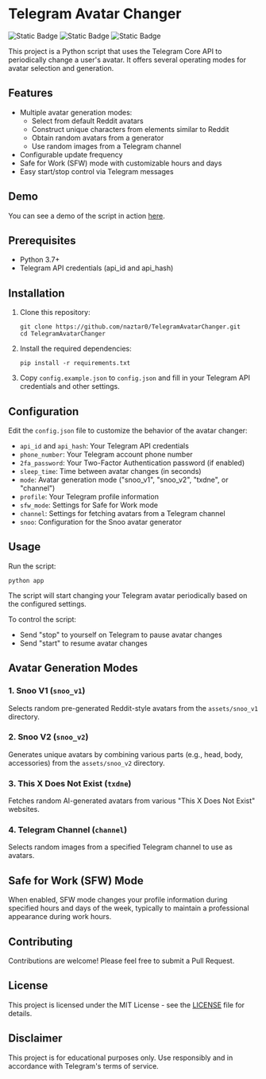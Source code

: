 # Telegram Avatar Changer

![Static Badge](https://img.shields.io/badge/python-3.12-blue)
![Static Badge](https://img.shields.io/badge/Telethon-1.36.0-blue)
![Static Badge](https://img.shields.io/badge/Pillow-10.4.0-seagreen)

This project is a Python script that uses the Telegram Core API to periodically change a user's avatar. It offers several operating modes for avatar selection and generation.

## Features

- Multiple avatar generation modes:
  - Select from default Reddit avatars
  - Construct unique characters from elements similar to Reddit
  - Obtain random avatars from a generator
  - Use random images from a Telegram channel
- Configurable update frequency
- Safe for Work (SFW) mode with customizable hours and days
- Easy start/stop control via Telegram messages

## Demo

You can see a demo of the script in action [here](https://youtu.be/6ZB7xAUKQv4).

## Prerequisites

- Python 3.7+
- Telegram API credentials (api_id and api_hash)

## Installation

1. Clone this repository:
   ```
   git clone https://github.com/naztar0/TelegramAvatarChanger.git
   cd TelegramAvatarChanger
   ```

2. Install the required dependencies:
   ```
   pip install -r requirements.txt
   ```

3. Copy `config.example.json` to `config.json` and fill in your Telegram API credentials and other settings.

## Configuration

Edit the `config.json` file to customize the behavior of the avatar changer:

- `api_id` and `api_hash`: Your Telegram API credentials
- `phone_number`: Your Telegram account phone number
- `2fa_password`: Your Two-Factor Authentication password (if enabled)
- `sleep_time`: Time between avatar changes (in seconds)
- `mode`: Avatar generation mode ("snoo_v1", "snoo_v2", "txdne", or "channel")
- `profile`: Your Telegram profile information
- `sfw_mode`: Settings for Safe for Work mode
- `channel`: Settings for fetching avatars from a Telegram channel
- `snoo`: Configuration for the Snoo avatar generator

## Usage

Run the script:

```
python app
```

The script will start changing your Telegram avatar periodically based on the configured settings.

To control the script:
- Send "stop" to yourself on Telegram to pause avatar changes
- Send "start" to resume avatar changes

## Avatar Generation Modes

### 1. Snoo V1 (`snoo_v1`)
Selects random pre-generated Reddit-style avatars from the `assets/snoo_v1` directory.

### 2. Snoo V2 (`snoo_v2`)
Generates unique avatars by combining various parts (e.g., head, body, accessories) from the `assets/snoo_v2` directory.

### 3. This X Does Not Exist (`txdne`)
Fetches random AI-generated avatars from various "This X Does Not Exist" websites.

### 4. Telegram Channel (`channel`)
Selects random images from a specified Telegram channel to use as avatars.

## Safe for Work (SFW) Mode

When enabled, SFW mode changes your profile information during specified hours and days of the week, typically to maintain a professional appearance during work hours.

## Contributing

Contributions are welcome! Please feel free to submit a Pull Request.

## License

This project is licensed under the MIT License - see the [LICENSE](LICENSE) file for details.

## Disclaimer

This project is for educational purposes only. Use responsibly and in accordance with Telegram's terms of service.
